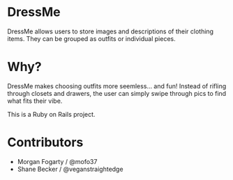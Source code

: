 # DressMe

DressMe allows users to store images and descriptions of their clothing items. They can be grouped as outfits or individual pieces.

# Why?

DressMe makes choosing outfits more seemless... and fun! Instead of rifling through closets and drawers, the user can simply swipe through pics to find what fits their vibe.

This is a Ruby on Rails project.

# Contributors

- Morgan Fogarty / @mofo37
- Shane Becker / @veganstraightedge
